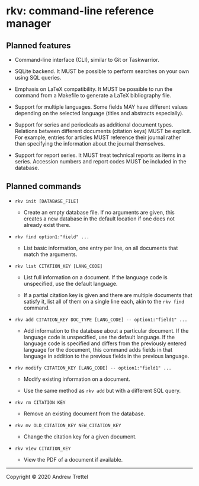 rkv: command-line reference manager
===================================

Planned features
----------------

- Command-line interface (CLI), similar to Git or Taskwarrior.

- SQLite backend.  It MUST be possible to perform searches on your own using
  SQL queries.

- Emphasis on LaTeX compatibility.  It MUST be possible to run the command from
  a Makefile to generate a LaTeX bibliography file.

- Support for multiple languages.  Some fields MAY have different values
  depending on the selected language (titles and abstracts especially).

- Support for series and periodicals as additional document types.  Relations
  between different documents (citation keys) MUST be explicit.  For example,
  entries for articles MUST reference their journal rather than specifying the
  information about the journal themselves.

- Support for report series.  It MUST treat technical reports as items in a
  series.  Accession numbers and report codes MUST be included in the database.


Planned commands
----------------

- `rkv init [DATABASE_FILE]`

    - Create an empty database file.  If no arguments are given, this creates a
      new database in the default location if one does not already exist there.

- `rkv find option1:"field" ...`

    - List basic information, one entry per line, on all documents that match
      the arguments.

- `rkv list CITATION_KEY [LANG_CODE]`

    - List full information on a document.  If the language code is
      unspecified, use the default language.

    - If a partial citation key is given and there are multiple documents that
      satisfy it, list all of them on a single line each, akin to the `rkv
      find` command.

- `rkv add CITATION_KEY DOC_TYPE [LANG_CODE] -- option1:"field1" ...`

    - Add information to the database about a particular document.  If the
      language code is unspecified, use the default language.  If the language
      code is specified and differs from the previously entered language for
      the document, this command adds fields in that language in addition to
      the previous fields in the previous language.

- `rkv modify CITATION_KEY [LANG_CODE] -- option1:"field1" ...`

    - Modify existing information on a document.

    - Use the same method as `rkv add` but with a different SQL query.

- `rkv rm CITATION KEY`

    - Remove an existing document from the database.

- `rkv mv OLD_CITATION_KEY NEW_CITATION_KEY`

    - Change the citation key for a given document.

- `rkv view CITATION_KEY`

    - View the PDF of a document if available.

-------------------------------------------------------------------------------

Copyright © 2020 Andrew Trettel
